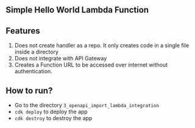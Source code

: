 ## Simple Hello World Lambda Function

## Features
1. Does not create handler as a repo. It only creates code in a single file inside a directory
2. Does not integrate with API Gateway
3. Creates a Function URL to be accessed over internet without authentication.

## How to run?
- Go to the directory `3_openapi_import_lambda_integration`
- `cdk deploy` to deploy the app
- `cdk destroy` to destroy the app